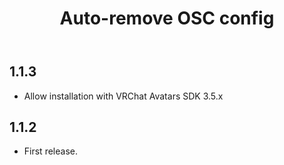 ﻿---
title: Auto-remove OSC config
---

## 1.1.3

- Allow installation with VRChat Avatars SDK 3.5.x

## 1.1.2

- First release.
